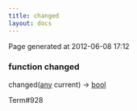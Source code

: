```yaml
---
title: changed
layout: docs
---
```


<div class="bottom_right_note">Page generated at 2012-06-08 17:12</div>
<h3><span class="minor">function</span> changed</h3>

changed(<a href="/docs/any.html">any</a> current) -> <a href="/docs/bool.html">bool</a>
<p></p>

<p><span class="extra_minor">Term#928</span></p>
